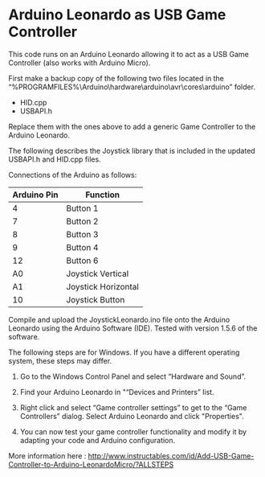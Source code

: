 # Arduino Leonardo as USB Game Controller

This code runs on an Arduino Leonardo allowing it to act as a USB Game Controller (also works with Arduino Micro).

First make a backup copy of the following two files located in the 
“%PROGRAMFILES%\Arduino\hardware\arduino\avr\cores\arduino” folder.
* HID.cpp
* USBAPI.h

Replace them with the ones above to add a generic Game Controller to the Arduino Leonardo.

The following describes the Joystick library that is included in the updated USBAPI.h and HID.cpp files.

Connections of the Arduino as follows:

Arduino Pin	 |	Function
------------ |  ---------
4						 |	Button 1
7						 |	Button 2
8						 |	Button 3
9						 |	Button 4
12					 |	Button 6
A0					 |	Joystick Vertical
A1					 |	Joystick Horizontal
10					 |	Joystick Button

Compile and upload the JoystickLeonardo.ino file onto the Arduino Leonardo using the Arduino Software (IDE). Tested with version 1.5.6 of the software.

The following steps are for Windows. If you have a different operating system, these steps may differ.

1. Go to the Windows Control Panel and select “Hardware and Sound”.

2. Find your Arduino Leonardo in "“Devices and Printers” list.

3. Right click and select “Game controller settings” to get to the “Game Controllers” dialog. Select Arduino Leonardo and click "Properties".

4. You can now test your game controller functionality and modify it by adapting your code and Arduino configuration.

More information here : http://www.instructables.com/id/Add-USB-Game-Controller-to-Arduino-LeonardoMicro/?ALLSTEPS
